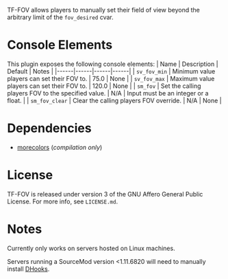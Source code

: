 TF-FOV allows players to manually set their field of view beyond the arbitrary limit of the `fov_desired` cvar.

Console Elements
==================
This plugin exposes the following console elements:
| Name | Description | Default | Notes |
|------|------|------|------|
| `sv_fov_min` | Minimum value players can set their FOV to. | 75.0 | None |
| `sv_fov_max` | Maximum value players can set their FOV to. | 120.0 | None |
| `sm_fov` | Set the calling players FOV to the specified value. | N/A | Input must be an integer or a float. |
| `sm_fov_clear` | Clear the calling players FOV override. | N/A | None |

Dependencies
==================
- [morecolors](https://raw.githubusercontent.com/DoctorMcKay/sourcemod-plugins/master/scripting/include/morecolors.inc) (*compilation only*)

# License
TF-FOV is released under version 3 of the GNU Affero General Public License. For more info, see `LICENSE.md`.

# Notes
Currently only works on servers hosted on Linux machines.

Servers running a SourceMod version <1.11.6820 will need to manually install [DHooks](https://forums.alliedmods.net/showthread.php?p=2588686#post2588686).
